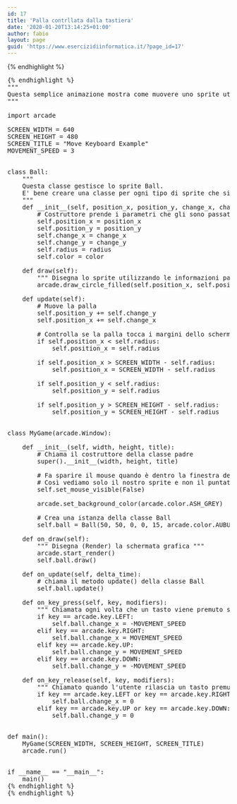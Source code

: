 ```yaml
---
id: 17
title: 'Palla contrllata dalla tastiera'
date: '2020-01-20T13:14:25+01:00'
author: fabio
layout: page
guid: 'https://www.esercizidiinformatica.it/?page_id=17'
---
```


{% endhighlight %}
<pre class="wp-block-code">{% endhighlight %}
"""
Questa semplice animazione mostra come muovere uno sprite utilizzando la tastiera
"""

import arcade

SCREEN_WIDTH = 640
SCREEN_HEIGHT = 480
SCREEN_TITLE = "Move Keyboard Example"
MOVEMENT_SPEED = 3


class Ball:
    """
    Questa classe gestisce lo sprite Ball.
    E' bene creare una classe per ogni tipo di sprite che si vuole includere nel videogioco
    """
    def __init__(self, position_x, position_y, change_x, change_y, radius, color):
        # Costruttore prende i parametri che gli sono passati e crea una istanza della classe
        self.position_x = position_x
        self.position_y = position_y
        self.change_x = change_x
        self.change_y = change_y
        self.radius = radius
        self.color = color

    def draw(self):
        """ Disegna lo sprite utilizzando le informazioni passate al costruttore. """
        arcade.draw_circle_filled(self.position_x, self.position_y, self.radius, self.color)

    def update(self):
        # Muove la palla
        self.position_y += self.change_y
        self.position_x += self.change_x

        # Controlla se la palla tocca i margini dello schermo. Se è così la ferma.
        if self.position_x < self.radius:
            self.position_x = self.radius

        if self.position_x > SCREEN_WIDTH - self.radius:
            self.position_x = SCREEN_WIDTH - self.radius

        if self.position_y < self.radius:
            self.position_y = self.radius

        if self.position_y > SCREEN_HEIGHT - self.radius:
            self.position_y = SCREEN_HEIGHT - self.radius


class MyGame(arcade.Window):

    def __init__(self, width, height, title):
        # Chiama il costruttore della classe padre
        super().__init__(width, height, title)

        # Fa sparire il mouse quando è dentro la finestra del videogioco.
        # Così vediamo solo il nostro sprite e non il puntatore.
        self.set_mouse_visible(False)

        arcade.set_background_color(arcade.color.ASH_GREY)

        # Crea una istanza della classe Ball
        self.ball = Ball(50, 50, 0, 0, 15, arcade.color.AUBURN)

    def on_draw(self):
        """ Disegna (Render) la schermata grafica """
        arcade.start_render()
        self.ball.draw()

    def on_update(self, delta_time):
        # chiama il metodo update() della classe Ball
        self.ball.update()

    def on_key_press(self, key, modifiers):
        """ Chiamata ogni volta che un tasto viene premuto sulla tastiera """
        if key == arcade.key.LEFT:
            self.ball.change_x = -MOVEMENT_SPEED
        elif key == arcade.key.RIGHT:
            self.ball.change_x = MOVEMENT_SPEED
        elif key == arcade.key.UP:
            self.ball.change_y = MOVEMENT_SPEED
        elif key == arcade.key.DOWN:
            self.ball.change_y = -MOVEMENT_SPEED

    def on_key_release(self, key, modifiers):
        """ Chiamato quando l'utente rilascia un tasto premuto in precedenza """
        if key == arcade.key.LEFT or key == arcade.key.RIGHT:
            self.ball.change_x = 0
        elif key == arcade.key.UP or key == arcade.key.DOWN:
            self.ball.change_y = 0


def main():
    MyGame(SCREEN_WIDTH, SCREEN_HEIGHT, SCREEN_TITLE)
    arcade.run()


if __name__ == "__main__":
    main()
{% endhighlight %}
{% endhighlight %}